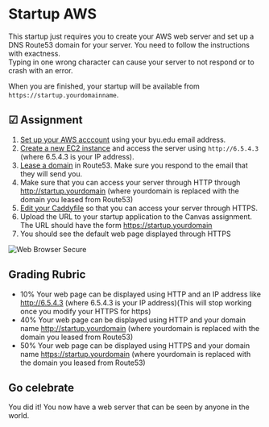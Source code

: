# Startup AWS

This startup just requires you to create your AWS web server and set up a DNS Route53 domain for your server.
You need to follow the instructions with exactness.  
Typing in one wrong character can cause your server to not respond or to crash with an error.

When you are finished, your startup will be available from `https://startup.yourdomainname`.

## ☑ Assignment

1. [Set up your AWS acccount](../../essentials/awsAccount/awsAccount.md) using your byu.edu email address.
1. [Create a new EC2 instance](../../webServers/amazonWebServicesEc2/amazonWebServicesEc2.md) and access the server using `http://6.5.4.3` (where 6.5.4.3 is your IP address).
1. [Lease a domain](../../webServers/amazonWebServicesRoute53/amazonWebServicesRoute53.md) in Route53. Make sure you respond to the email that they will send you.
1. Make sure that you can access your server through HTTP through http://startup.yourdomain (where yourdomain is replaced with the domain you leased from Route53)
1. [Edit your Caddyfile](../../webServers/https/https.md) so that you can access your server through HTTPS.
1. Upload the URL to your startup application to the Canvas assignment. The URL should have the form https://startup.yourdomain
1. You should see the default web page displayed through HTTPS

![Web Browser Secure](../../webServers/https/webServerBrowserSecure.png)

## Grading Rubric

- 10% Your web page can be displayed using HTTP and an IP address like http://6.5.4.3 (where 6.5.4.3 is your IP address)(This will stop working once you modify your HTTPS for https)
- 40% Your web page can be displayed using HTTP and your domain name http://startup.yourdomain (where yourdomain is replaced with the domain you leased from Route53)
- 50% Your web page can be displayed using HTTPS and your domain name https://startup.yourdomain (where yourdomain is replaced with the domain you leased from Route53)

## Go celebrate

You did it! You now have a web server that can be seen by anyone in the world.
